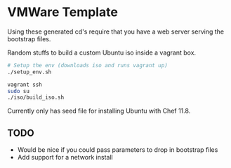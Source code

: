 VMWare Template
===============

Using these generated cd's require that you have a web server
serving the bootstrap files.

Random stuffs to build a custom Ubuntu iso inside a vagrant box.

```bash
# Setup the env (downloads iso and runs vagrant up)
./setup_env.sh

vagrant ssh
sudo su
./iso/build_iso.sh
```

Currently only has seed file for installing Ubuntu with Chef 11.8.

TODO
----
* Would be nice if you could pass parameters to drop in bootstrap files
* Add support for a network install
